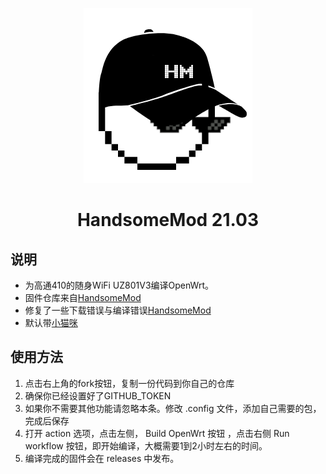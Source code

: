 <p align="center"><img src="logo.png" /></p>
<h1 align="center">HandsomeMod 21.03</h1>

## 说明
- 为高通410的随身WiFi UZ801V3编译OpenWrt。
- 固件仓库来自[HandsomeMod](https://github.com/HandsomeMod/HandsomeMod)
- 修复了一些下载错误与编译错误[HandsomeMod](https://github.com/LeeHe-gif/HandsomeMod)
- 默认带[小猫咪](https://github.com/vernesong/OpenClash)
## 使用方法
1. 点击右上角的fork按钮，复制一份代码到你自己的仓库
2. 确保你已经设置好了GITHUB_TOKEN
3. 如果你不需要其他功能请忽略本条。修改 .config 文件，添加自己需要的包，完成后保存
4. 打开 action 选项，点击左侧， Build OpenWrt 按钮 ，点击右侧 Run workflow 按钮，即开始编译，大概需要1到2小时左右的时间。
5. 编译完成的固件会在 releases 中发布。

